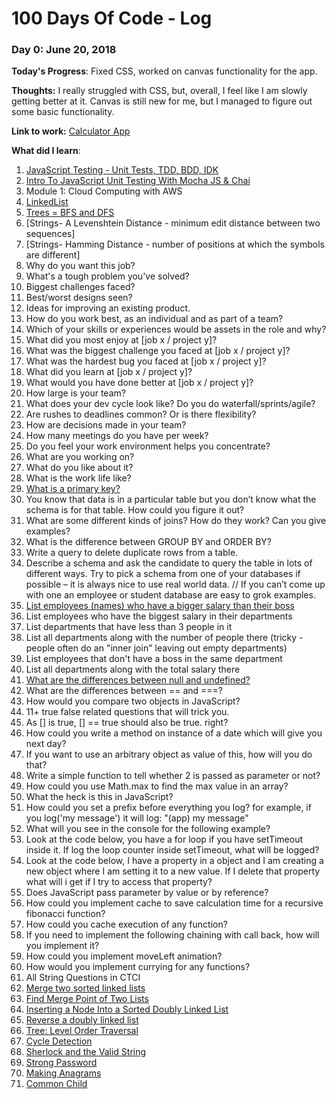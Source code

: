 # 100 Days Of Code - Log

### Day 0: June 20, 2018 

**Today's Progress**: Fixed CSS, worked on canvas functionality for the app.

**Thoughts:** I really struggled with CSS, but, overall, I feel like I am slowly getting better at it. Canvas is still new for me, but I managed to figure out some basic functionality.

**Link to work:** [Calculator App](http://www.example.com)

**What did I learn**:
1. [JavaScript Testing - Unit Tests, TDD, BDD, IDK](https://www.youtube.com/watch?v=Fjc_cwPDbNY)
2. [Intro To JavaScript Unit Testing With Mocha JS & Chai](https://www.youtube.com/watch?v=MLTRHc5dk6s)
3. Module 1: Cloud Computing with AWS
4. [LinkedList](https://github.com/gladiatorAsh/javascript-algorithms)
5. [Trees = BFS and DFS](https://github.com/gladiatorAsh/javascript-algorithms)
6. [Strings- A Levenshtein Distance - minimum edit distance between two sequences]
7. [Strings- Hamming Distance - number of positions at which the symbols are different]
8. Why do you want this job?
9. What's a tough problem you've solved?
10. Biggest challenges faced?
11. Best/worst designs seen?
12. Ideas for improving an existing product.
13. How do you work best, as an individual and as part of a team?
14. Which of your skills or experiences would be assets in the role and why?
15. What did you most enjoy at [job x / project y]?
16. What was the biggest challenge you faced at [job x / project y]?
17. What was the hardest bug you faced at [job x / project y]?
18. What did you learn at [job x / project y]?
19. What would you have done better at [job x / project y]?
20. How large is your team?
21. What does your dev cycle look like? Do you do waterfall/sprints/agile?
22. Are rushes to deadlines common? Or is there flexibility?
23. How are decisions made in your team?
24. How many meetings do you have per week?
25. Do you feel your work environment helps you concentrate?
26. What are you working on?
27. What do you like about it?
28. What is the work life like?
29. [What is a primary key?](http://katemats.com/interview-questions/)
30. You know that data is in a particular table but you don’t know what the schema is for that table. How could you figure it out?
31. What are some different kinds of joins?  How do they work? Can you give examples?
32. What is the difference between GROUP BY and ORDER BY?
33. Write a query to delete duplicate rows from a table.
34. Describe a schema and ask the candidate to query the table in lots of different ways. Try to pick a schema from one of your databases if possible – it is always nice to use real world data. // If you can’t come up with one an employee or student database are easy to grok examples.
35. [List employees (names) who have a bigger salary than their boss](https://www.jitbit.com/news/181-jitbits-sql-interview-questions/)
36. List employees who have the biggest salary in their departments
37. List departments that have less than 3 people in it
38. List all departments along with the number of people there (tricky - people often do an "inner join" leaving out empty departments)
39. List employees that don't have a boss in the same department
40. List all departments along with the total salary there
41. [What are the differences between null and undefined?](https://github.com/gladiatorAsh/front-end-Interview-Questions)
42. What are the differences between == and ===?
43. How would you compare two objects in JavaScript?
44. 11+ true false related questions that will trick you.
45. As [] is true, [] == true should also be true. right?
46. How could you write a method on instance of a date which will give you next day?
47. If you want to use an arbitrary object as value of this, how will you do that?
48. Write a simple function to tell whether 2 is passed as parameter or not?
49. How could you use Math.max to find the max value in an array?
50. What the heck is this in JavaScript?
51. How could you set a prefix before everything you log? for example, if you log('my message') it will log: "(app) my message"
52. What will you see in the console for the following example?
53. Look at the code below, you have a for loop if you have setTimeout inside it. If log the loop counter inside setTimeout, what will be logged?
54. Look at the code below, I have a property in a object and I am creating a new object where I am setting it to a new value. If I delete that property what will i get if I try to access that property?
55. Does JavaScript pass parameter by value or by reference?
56. How could you implement cache to save calculation time for a recursive fibonacci function?
57. How could you cache execution of any function?
58. If you need to implement the following chaining with call back, how will you implement it?
59. How could you implement moveLeft animation?
60. How would you implement currying for any functions?
61. All String Questions in CTCI
62. [Merge two sorted linked lists](https://www.hackerrank.com/challenges/merge-two-sorted-linked-lists/problem)
63. [Find Merge Point of Two Lists](https://www.hackerrank.com/challenges/find-the-merge-point-of-two-joined-linked-lists/problem)
64. [Inserting a Node Into a Sorted Doubly Linked List](https://www.hackerrank.com/challenges/insert-a-node-into-a-sorted-doubly-linked-list/problem)
65. [Reverse a doubly linked list](https://www.hackerrank.com/challenges/reverse-a-doubly-linked-list/problem)
66. [Tree: Level Order Traversal](https://www.hackerrank.com/challenges/tree-level-order-traversal/problem)
67. [Cycle Detection](https://www.hackerrank.com/challenges/detect-whether-a-linked-list-contains-a-cycle/problem)
68. [Sherlock and the Valid String](https://www.hackerrank.com/challenges/sherlock-and-valid-string/problem)
69. [Strong Password](https://www.hackerrank.com/challenges/strong-password/problem)
70. [Making Anagrams](https://www.hackerrank.com/challenges/making-anagrams/problem)
71. [Common Child](https://www.hackerrank.com/challenges/common-child/problem)


